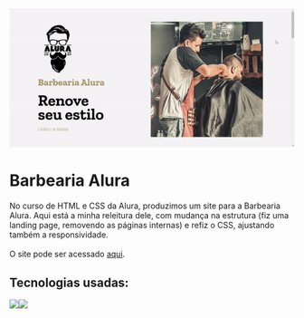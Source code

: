 <img src="https://github.com/amandisleite/barbearia-alura/blob/master/barbeariaalura-site.gif" />

# Barbearia Alura

No curso de HTML e CSS da Alura, produzimos um site para a Barbearia Alura.
Aqui está a minha releitura dele, com mudança na estrutura (fiz uma landing page, removendo as páginas internas) e refiz o CSS, ajustando também a responsividade.
<br><br>
O site pode ser acessado <a href="https://amandisleite.github.io/barbearia-alura/">aqui</a>.

## Tecnologias usadas:

<img src="https://cdn.jsdelivr.net/gh/devicons/devicon/icons/css3/css3-plain-wordmark.svg" width="40px" height="auto" /><img src="https://cdn.jsdelivr.net/gh/devicons/devicon/icons/html5/html5-plain-wordmark.svg" width="40px" height="auto"  />

